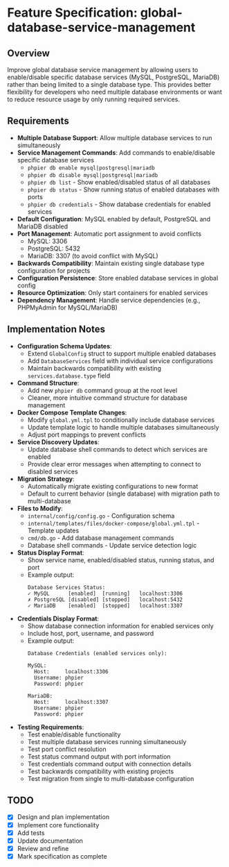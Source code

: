 # Feature Specification: global-database-service-management

## Overview
Improve global database service management by allowing users to enable/disable specific database services (MySQL, PostgreSQL, MariaDB) rather than being limited to a single database type. This provides better flexibility for developers who need multiple database environments or want to reduce resource usage by only running required services.

## Requirements
- **Multiple Database Support**: Allow multiple database services to run simultaneously
- **Service Management Commands**: Add commands to enable/disable specific database services
  - `phpier db enable mysql|postgresql|mariadb`
  - `phpier db disable mysql|postgresql|mariadb`
  - `phpier db list` - Show enabled/disabled status of all databases
  - `phpier db status` - Show running status of enabled databases with ports
  - `phpier db credentials` - Show database credentials for enabled services
- **Default Configuration**: MySQL enabled by default, PostgreSQL and MariaDB disabled
- **Port Management**: Automatic port assignment to avoid conflicts
  - MySQL: 3306
  - PostgreSQL: 5432
  - MariaDB: 3307 (to avoid conflict with MySQL)
- **Backwards Compatibility**: Maintain existing single database type configuration for projects
- **Configuration Persistence**: Store enabled database services in global config
- **Resource Optimization**: Only start containers for enabled services
- **Dependency Management**: Handle service dependencies (e.g., PHPMyAdmin for MySQL/MariaDB)

## Implementation Notes
- **Configuration Schema Updates**:
  - Extend `GlobalConfig` struct to support multiple enabled databases
  - Add `DatabaseServices` field with individual service configurations
  - Maintain backwards compatibility with existing `services.database.type` field
- **Command Structure**:
  - Add new `phpier db` command group at the root level
  - Cleaner, more intuitive command structure for database management
- **Docker Compose Template Changes**:
  - Modify `global.yml.tpl` to conditionally include database services
  - Update template logic to handle multiple databases simultaneously
  - Adjust port mappings to prevent conflicts
- **Service Discovery Updates**:
  - Update database shell commands to detect which services are enabled
  - Provide clear error messages when attempting to connect to disabled services
- **Migration Strategy**:
  - Automatically migrate existing configurations to new format
  - Default to current behavior (single database) with migration path to multi-database
- **Files to Modify**:
  - `internal/config/config.go` - Configuration schema
  - `internal/templates/files/docker-compose/global.yml.tpl` - Template updates
  - `cmd/db.go` - Add database management commands
  - Database shell commands - Update service detection logic
- **Status Display Format**:
  - Show service name, enabled/disabled status, running status, and port
  - Example output:
    ```
    Database Services Status:
    ✓ MySQL      [enabled]  [running]   localhost:3306
    ✗ PostgreSQL [disabled] [stopped]   localhost:5432
    ✓ MariaDB    [enabled]  [stopped]   localhost:3307
    ```
- **Credentials Display Format**:
  - Show database connection information for enabled services only
  - Include host, port, username, and password
  - Example output:
    ```
    Database Credentials (enabled services only):
    
    MySQL:
      Host:     localhost:3306
      Username: phpier
      Password: phpier
      
    MariaDB:
      Host:     localhost:3307
      Username: phpier
      Password: phpier
    ```
- **Testing Requirements**:
  - Test enable/disable functionality
  - Test multiple database services running simultaneously
  - Test port conflict resolution
  - Test status command output with port information
  - Test credentials command output with connection details
  - Test backwards compatibility with existing projects
  - Test migration from single to multi-database configuration

## TODO
- [x] Design and plan implementation
- [x] Implement core functionality
- [x] Add tests
- [x] Update documentation
- [x] Review and refine
- [x] Mark specification as complete